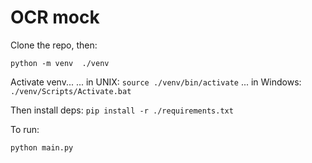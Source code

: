 # OCR mock

Clone the repo, then:

`
python -m venv  ./venv
`

Activate venv...
... in UNIX:
`
source ./venv/bin/activate
`
... in Windows:
`
./venv/Scripts/Activate.bat
`

Then install deps:
`
pip install -r ./requirements.txt
`

To run:

`
python main.py
`
